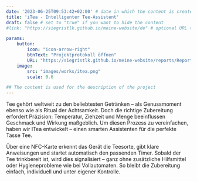 ```yaml
---
date: '2023-06-25T09:53:42+02:00' # date in which the content is created - defaults to "today"
title: 'iTea - Intelligenter Tee-Assistent'
draft: false # set to "true" if you want to hide the content 
#link: "https://siegristlk.github.io/meine-website/de" # optional URL to link the logo to

params:
    button:
        icon: "icon-arrow-right"
        btnText: "Projektprotokoll öffnen"
        URL: "https://siegristlk.github.io/meine-website/reports/Report-Group8-ITea.pdf"
    image:
        src: "images/works/itea.png"
        scale: 0.6

## The content is used for the description of the project
---
```

Tee gehört weltweit zu den beliebtesten Getränken – als Genussmoment ebenso wie als Ritual der Achtsamkeit. Doch die richtige Zubereitung erfordert Präzision: Temperatur, Ziehzeit und Menge beeinflussen Geschmack und Wirkung maßgeblich. Um diesen Prozess zu vereinfachen, haben wir ITea entwickelt – einen smarten Assistenten für die perfekte Tasse Tee.

Über eine NFC-Karte erkennt das Gerät die Teesorte, gibt klare Anweisungen und startet automatisch den passenden Timer. Sobald der Tee trinkbereit ist, wird dies signalisiert – ganz ohne zusätzliche Hilfsmittel oder Hygieneprobleme wie bei Vollautomaten. So bleibt die Zubereitung einfach, individuell und unter eigener Kontrolle.
